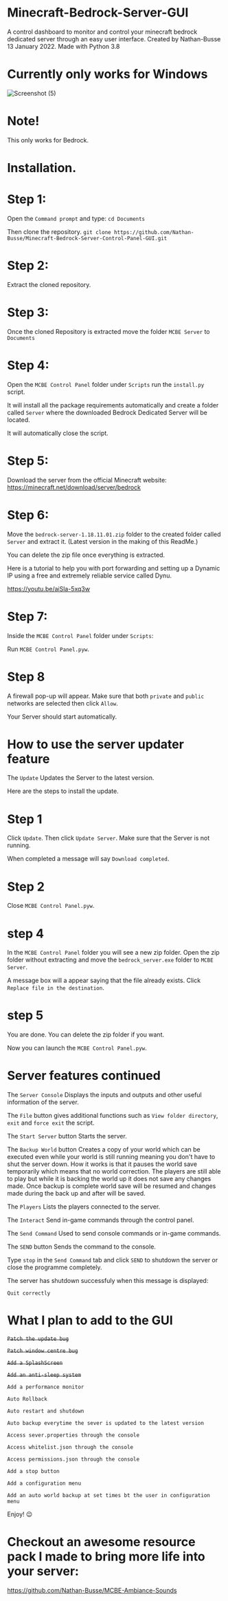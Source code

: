# Minecraft-Bedrock-Server-GUI

A control dashboard to monitor and control your minecraft bedrock dedicated server through an easy user interface.  Created by Nathan-Busse  13 January 2022.  Made with Python 3.8

# Currently only works for Windows


![Screenshot (5)](https://user-images.githubusercontent.com/82398683/153929326-7b7d4485-2623-4391-a653-917027dc03e5.png)


# Note!

This only works for Bedrock.

# Installation.


# Step 1:
Open the ```Command prompt``` and type:
```cd Documents```

 Then clone the repository.
``` git clone https://github.com/Nathan-Busse/Minecraft-Bedrock-Server-Control-Panel-GUI.git ```

 # Step 2:
 
 Extract the cloned repository.
 
 # Step 3:
 
 Once the cloned Repository is extracted move the folder ```MCBE Server``` to ```Documents```

# Step 4:

Open the ```MCBE Control Panel``` folder under ```Scripts``` run the ```install.py``` script.

It will install all the package requirements automatically and create a folder called ```Server``` where the downloaded Bedrock Dedicated Server will be located.

It will automatically close the script.

# Step 5:

Download the server from the official Minecraft website: https://minecraft.net/download/server/bedrock

# Step 6:

Move the ```bedrock-server-1.18.11.01.zip``` folder to the created folder called ```Server``` and extract it. (Latest version in the making of this ReadMe.)

You can delete the zip file once everything is extracted.

Here is a tutorial to help you with port forwarding and setting up a Dynamic IP using a free and extremely reliable service called Dynu.

https://youtu.be/aiSla-5xq3w

# Step 7:

Inside the ```MCBE Control Panel``` folder under ```Scripts```:

Run ```MCBE Control Panel.pyw```.

# Step 8

A firewall pop-up will appear.
Make sure that both ```private``` and ```public``` networks are selected then click ```Allow```.

Your Server should start automatically.

# How to use the server updater feature

The ```Update``` Updates the Server to the latest version. 

Here are the steps to install the update.

# Step 1

Click ```Update```. Then click ```Update Server```. Make sure that the Server is not running.

When completed a message will say ```Download completed```.

# Step 2

Close ```MCBE Control Panel.pyw```.

# step 4

In the ```MCBE Control Panel``` folder you will see a new zip folder.
Open the zip folder without extracting and move the ```bedrock_server.exe``` folder to ```MCBE Server```.

A message box will a appear saying that the file already exists.
Click ```Replace file in the destination```.

# step 5 

You are done. 
You can delete the zip folder if you want.

Now you can launch the ```MCBE Control Panel.pyw```. 


# Server features continued

The ```Server Console``` Displays the inputs and outputs and other useful information of the server. 

The ```File``` button gives additional functions such as ```View folder directory```,  ```exit``` and ```force exit``` the script.


The ```Start Server``` button Starts the server.

The ```Backup World``` button Creates a copy of your world which can be executed even while your world is still running meaning you don't have to shut the server down.
How it works is that it pauses the world save temporarily which means that no world correction. The players are still able to play but while it is backing the world up it does not save any changes made.
Once backup is complete world save will be resumed and changes made during the back up and after will be saved.

The ```Players``` Lists the players connected to the server.

The ```Interact``` Send in-game commands through the control panel.

The ```Send Command``` Used to send console commands or in-game commands.

The ```SEND``` button Sends the command to the console.

Type ```stop``` in the ```Send Command``` tab and click ```SEND``` to shutdown the server or close the programme completely.

The server has shutdown successfuly when this message is displayed:

```
Quit correctly

```
# What I plan to add to the GUI

~~```Patch the update bug```~~

~~```Patch window centre bug```~~

~~```Add a SplashScreen```~~

~~```Add an anti-sleep system```~~

```Add a performance monitor```

```Auto Rollback```

```Auto restart and shutdown```

```Auto backup everytime the sever is updated to the latest version```

```Access sever.properties through the console```

```Access whitelist.json through the console```

```Access permissions.json through the console```

```Add a stop button```

```Add a configuration menu```

```Add an auto world backup at set times bt the user in configuration menu```


Enjoy! 😉

# Checkout an awesome resource pack I made to bring more life into your server:

https://github.com/Nathan-Busse/MCBE-Ambiance-Sounds



